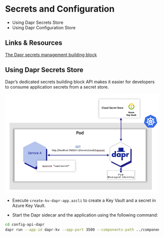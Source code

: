 # Secrets and Configuration

- Using Dapr Secrets Store
- Using Dapr Configuration Store

## Links & Resources

[The Dapr secrets management building block](https://learn.microsoft.com/en-us/dotnet/architecture/dapr-for-net-developers/secrets-management)

## Using Dapr Secrets Store

Dapr’s dedicated secrets building block API makes it easier for developers to consume application secrets from a secret store. 

![Dapr Secrets](_images/secrets.png)

- Execute `create-kv-dapr-app.azcli` to create a Key Vault and a secret in Azure Key Vault.

- Start the Dapr sidecar and the application using the following command:

```bash
cd config-api-dapr
dapr run --app-id dapr-kv --app-port 3500 --components-path ../components dotnet run
```